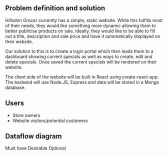 ## Problem definition and solution

Hillsdon Grocer currently has a simple, static website. While this fulfills most of their needs, they would like something more dynamic allowing them to better publicise products on sale. Ideally, they would like to be able to fill out a title, description and sale price and have it automatically displayed on their website.

Our solution to this is to create a login portal which then leads them to a dashboard showing current specials as well as ways to create, edit and delete specials. Once saved the current specials will be rendered on their website.

The client side of the website will be built in React using create-react-app. The backend will use Node.JS, Express and data will be stored in a Mongo database.

## Users

- Store owners
- Website visitors/potential customers

## Dataflow diagram

Must have
Desirable
Optional
